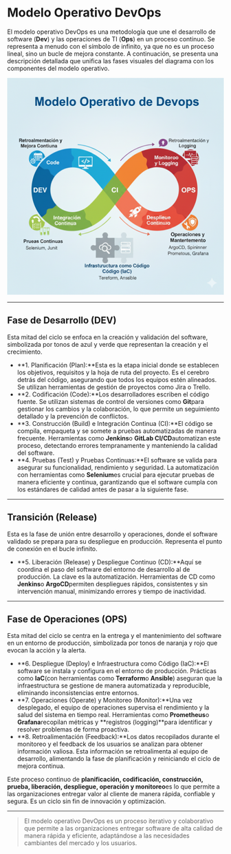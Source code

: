 # Modelo Operativo DevOps

El modelo operativo DevOps es una metodología que une el desarrollo de software (**Dev**) y las operaciones de TI (**Ops**) en un proceso continuo. Se representa a menudo con el símbolo de infinito, ya que no es un proceso lineal, sino un bucle de mejora constante. A continuación, se presenta una descripción detallada que unifica las fases visuales del diagrama con los componentes del modelo operativo.

![Diagrama de Flujo de DevOps](../../images/modelo-operativo.png?raw=true)

---

## **Fase de Desarrollo (DEV)**

Esta mitad del ciclo se enfoca en la creación y validación del software, simbolizada por tonos de azul y verde que representan la creación y el crecimiento.

* **1. Planificación (Plan):**Esta es la etapa inicial donde se establecen los objetivos, requisitos y la hoja de ruta del proyecto. Es el cerebro detrás del código, asegurando que todos los equipos estén alineados. Se utilizan herramientas de gestión de proyectos como Jira o Trello.
* **2. Codificación (Code):**Los desarrolladores escriben el código fuente. Se utilizan sistemas de control de versiones como **Git**para gestionar los cambios y la colaboración, lo que permite un seguimiento detallado y la prevención de conflictos.
* **3. Construcción (Build) e Integración Continua (CI):**El código se compila, empaqueta y se somete a pruebas automatizadas de manera frecuente. Herramientas como **Jenkins**o **GitLab CI/CD**automatizan este proceso, detectando errores tempranamente y manteniendo la calidad del software.
* **4. Pruebas (Test) y Pruebas Continuas:**El software se valida para asegurar su funcionalidad, rendimiento y seguridad. La automatización con herramientas como **Selenium**es crucial para ejecutar pruebas de manera eficiente y continua, garantizando que el software cumpla con los estándares de calidad antes de pasar a la siguiente fase.

---

## **Transición (Release)**

Esta es la fase de unión entre desarrollo y operaciones, donde el software validado se prepara para su despliegue en producción. Representa el punto de conexión en el bucle infinito.

* **5. Liberación (Release) y Despliegue Continuo (CD):**Aquí se coordina el paso del software del entorno de desarrollo al de producción. La clave es la automatización. Herramientas de CD como **Jenkins**o **ArgoCD**permiten despliegues rápidos, consistentes y sin intervención manual, minimizando errores y tiempo de inactividad.

---

## **Fase de Operaciones (OPS)**

Esta mitad del ciclo se centra en la entrega y el mantenimiento del software en un entorno de producción, simbolizada por tonos de naranja y rojo que evocan la acción y la alerta.

* **6. Despliegue (Deploy) e Infraestructura como Código (IaC):**El software se instala y configura en el entorno de producción. Prácticas como **IaC**(con herramientas como **Terraform**o **Ansible**) aseguran que la infraestructura se gestione de manera automatizada y reproducible, eliminando inconsistencias entre entornos.
* **7. Operaciones (Operate) y Monitoreo (Monitor):**Una vez desplegado, el equipo de operaciones supervisa el rendimiento y la salud del sistema en tiempo real. Herramientas como **Prometheus**o **Grafana**recopilan métricas y **registros (logging)**para identificar y resolver problemas de forma proactiva.
* **8. Retroalimentación (Feedback):**Los datos recopilados durante el monitoreo y el feedback de los usuarios se analizan para obtener información valiosa. Esta información se retroalimenta al equipo de desarrollo, alimentando la fase de planificación y reiniciando el ciclo de mejora continua.

Este proceso continuo de **planificación, codificación, construcción, prueba, liberación, despliegue, operación y monitoreo**es lo que permite a las organizaciones entregar valor al cliente de manera rápida, confiable y segura. Es un ciclo sin fin de innovación y optimización.

---

> El modelo operativo DevOps es un proceso iterativo y colaborativo que permite a las organizaciones entregar software de alta calidad de manera rápida y eficiente, adaptándose a las necesidades cambiantes del mercado y los usuarios.